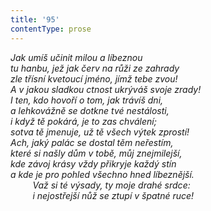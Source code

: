 ```yaml
---
title: '95'
contentType: prose
---
```


_Jak umíš učinit milou a líbeznou  
tu hanbu, jež jak červ na růži ze zahrady  
zle třísní kvetoucí jméno, jímž tebe zvou!  
A v jakou sladkou ctnost ukrýváš svoje zrady!  
I ten, kdo hovoří o tom, jak trávíš dni,  
a lehkovážně se dotkne tvé nestálosti,  
i když tě pokárá, je to zas chválení;  
sotva tě jmenuje, už tě všech výtek zprostí!  
Ach, jaký palác se dostal těm neřestím,  
které si našly dům v tobě, můj znejmilejší,  
kde závoj krásy vždy přikryje každý stín  
a kde je pro pohled všechno hned líbeznější.  
         Važ si té výsady, ty moje drahé srdce:  
         i nejostřejší nůž se ztupí v špatné ruce!_
